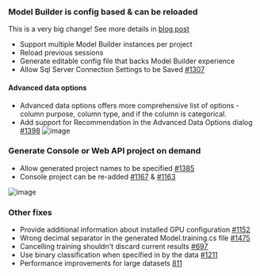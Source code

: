 ### Model Builder is config based & can be reloaded 
This is a very big change! See more details in [blog post](www.bing.com)
- Support multiple Model Builder instances per project
- Reload previous sessions
- Generate editable config file that backs Model Builder experience
- Allow Sql Server Connection Settings to be Saved [#1307](https://github.com/dotnet/machinelearning-modelbuilder/issues/1307)

#### Advanced data options
- Advanced data options offers more comprehensive list of options - column purpose, column type, and if the column is categorical.
- Add support for Recommendation in the Advanced Data Options dialog [#1398](https://github.com/dotnet/machinelearning-modelbuilder/issues/1398)
![image](https://user-images.githubusercontent.com/9122518/121247274-acba2880-c867-11eb-9626-8e3c09ae2c73.png)

### Generate Console or Web API project on demand 
- Allow generated project names to be specified [#1385](https://github.com/dotnet/machinelearning-modelbuilder/issues/1385)
- Console project can be re-added [#1167](https://github.com/dotnet/machinelearning-modelbuilder/issues/1167) & [#1163](https://github.com/dotnet/machinelearning-modelbuilder/issues/1163)

![image](https://user-images.githubusercontent.com/9122518/121251583-a7aba800-c86c-11eb-88ac-eb8372f880eb.png)


### Other fixes
- Provide additional information about installed GPU configuration [#1152](https://github.com/dotnet/machinelearning-modelbuilder/issues/1152)
- Wrong decimal separator in the generated Model.training.cs file [#1475](https://github.com/dotnet/machinelearning-modelbuilder/issues/1475)
- Cancelling training shouldn't discard current results [#697](https://github.com/dotnet/machinelearning-modelbuilder/issues/697)
- Use binary classification when specified in by the data [#1211](https://github.com/dotnet/machinelearning-modelbuilder/issues/1211)
- Performance improvements for large datasets [811](https://github.com/dotnet/machinelearning-modelbuilder/issues/811)
